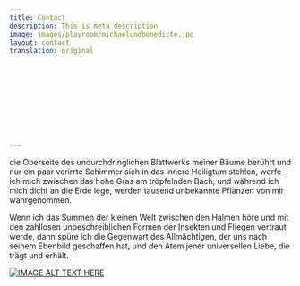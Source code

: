 ```yaml
---
title: Contact
description: This is meta description
image: images/playroom/michaelundbenedicte.jpg
layout: contact
translation: original











---
```

die Oberseite des undurchdringlichen Blattwerks meiner Bäume berührt und nur ein paar verirrte Schimmer sich in das innere Heiligtum stehlen, werfe ich mich zwischen das hohe Gras am tröpfelnden Bach, und während ich mich dicht an die Erde lege, werden tausend unbekannte Pflanzen von mir wahrgenommen.

Wenn ich das Summen der kleinen Welt zwischen den Halmen höre und mit den zahllosen unbeschreiblichen Formen der Insekten und Fliegen vertraut werde, dann spüre ich die Gegenwart des Allmächtigen, der uns nach seinem Ebenbild geschaffen hat, und den Atem jener universellen Liebe, die trägt und erhält.

[![IMAGE ALT TEXT HERE](http://img.youtube.com/vi/YOUTUBE_VIDEO_ID_HERE/0.jpg)](http://www.youtube.com/watch?v=YOUTUBE_VIDEO_ID_HERE)
